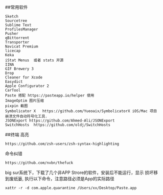 ##常用软件
```
Sketch
Sourcetree
Sublime Text
ProfilesManager
Pusher
qBittorrent
Transporter
Navicat Premium
licecap
Keka
iStat Menus  或者 stats 开源
IINA
GIF Brewery 3
Drop
Cleaner for Xcode
Easydict
Apple Configurator 2
CarTool
Paste 搭配 https://pasteapp.io/helper 使用
ImageOptim 图片压缩
pixpin 截图
Symbolicator X   https://github.com/Yueoaix/SymbolicatorX iOS/Mac 项目崩溃文件自动符号化工具.
JSONExport https://github.com/Ahmed-Ali/JSONExport
SwitchHosts  https://github.com/oldj/SwitchHosts
```


##终端
高亮
```
https://github.com/zsh-users/zsh-syntax-highlighting
```
命令纠错
```
https://github.com/nvbn/thefuck
```

big sur系统下，下载了几个非APP Strore的软件，安装后不能运行，显示 损坏移到废纸篓, 执行以下命令，注意路径必须是App的实际路径
```
xattr -r -d com.apple.quarantine /Users/xx/Desktop/Paste.app
```
